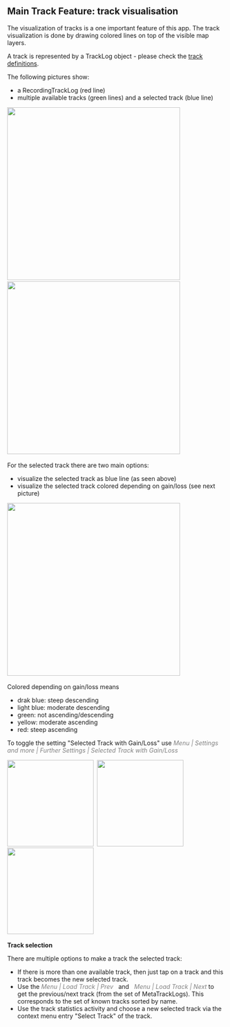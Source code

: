 ## Main Track Feature: track visualisation

The visualization of tracks is a one important feature of this app. The
track visualization is done by drawing colored lines on top of the
visible map layers.


A track is represented by a TrackLog object - please check the [track definitions](../../track.md).

The following pictures show:
- a RecordingTrackLog (red line)
- multiple available tracks (green lines) and a selected track (blue line)

<img src="./RecordingTrack1.png" width="400" />&nbsp;
<img src="./AvailableTracks2.png" width="400" />&nbsp;

For the selected track there are two main options:
- visualize the selected track as blue line (as seen above)
- visualize the selected track colored depending on gain/loss (see next
  picture)

<img src="./gainLoss1.png" width="400" />&nbsp;

Colored depending on gain/loss means
- drak blue: steep descending
- light blue: moderate descending
- green: not ascending/descending
- yellow: moderate ascending
- red: steep ascending

To toggle the setting "Selected Track with Gain/Loss" use
<span style="color:gray">*Menu | Settings and more | Further Settings | Selected Track with Gain/Loss*</span>

<img src="./set1.png" width="200" />&nbsp;
<img src="./set2.png" width="200" />&nbsp;
<img src="./set3.png" width="200" />&nbsp;


**Track selection**

There are multiple options to make a track the selected track:
- If there is more than one available track, then just tap on a track and this track becomes the new selected track.
- Use the <span style="color:gray">*Menu | Load Track | Prev*</span> &nbsp;&nbsp;and&nbsp;&nbsp;
  <span style="color:gray">*Menu | Load Track | Next*</span> to get the
  previous/next track (from the set of MetaTrackLogs). This corresponds to the set of known tracks sorted by name.
- Use the track statistics activity and choose a
  new selected track via the context menu entry "Select Track" of the track.



